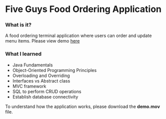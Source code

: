 <h1>Five Guys Food Ordering Application</h1>

<h3>What is it?</h3>
<p>A food ordering terminal application where users can order and update menu items. Please view demo <a href="https://youtu.be/xLsYGdmIIV4">here</a></p>

<h3>What I learned</h3>
<ul>
        <li>Java Fundamentals</li>
        <li>Object-Oriented Programming Principles</li>
        <li>Overloading and Overriding</li>
        <li>Interfaces vs Abstract class</li>
        <li>MVC framework</li>
        <li>SQL to perform CRUD operations</li>
        <li>Establish database connectivity</li>
</ul>

<p>To understand how the application works, please download the <b>demo.mov</b> file.</p>
